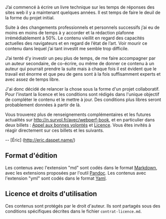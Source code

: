 J’ai commencé à écrire un livre technique sur les temps de réponses des sites web il y a maintenant quelques années. Il est temps de faire le deuil de la forme du projet initial. 

Suite à des changements professionnels et personnels successifs j’ai eu de moins en moins de temps à y accorder et la rédaction plafonne irrémédiablement à 50%. Le contenu vieillit en regard des capacités actuelles des navigateurs et en regard de l’état de l’art. Voir mourir ce contenu dans lequel j’ai tant investit me semble trop difficile.

J’ai tenté d’y investir un peu plus de temps, de me faire accompagner par un auteur secondaire, de co-écrire, ou même de donner ce contenu à un auteur qui pourrait prendre la suite mais à chaque fois il est évident que le travail est énorme et que peu de gens sont à la fois suffisamment experts et avec assez de temps libre.

J'ai donc décidé de relancer la chose sous la forme d'un projet collaboratif. Pour l'instant la licence et les conditions sont rédigés dans l'unique objectif de compléter le contenu et le mettre à jour. Des conditions plus libres seront probablement données à partir de là.

Vous trouverez plus de renseignements complémentaires et les futures actualités sur <http://n.survol.fr/avec/webperf-book>, et en particulier dans deux billets : [Appel aux bonnes volontés](http://n.survol.fr/n/livre-webperf-appel-aux-bonnes-volontes) et [Licence](http://n.survol.fr/n/livre-en-redaction-communautaire-licence). Vous êtes invités à réagir directement sur ces billets et les suivants.

-- [Éric] (http://eric.daspet.name/)


Format d'édition
---------------------
Les contenus avec l'extension "md" sont codés dans le format [Markdown][], avec les extensions proposées par l'outil [Pandoc][]. Les contenus avec l'extension "yml" sont codés dans le format [Yaml][].

  [Markdown]: http://daringfireball.net/projects/markdown/
  [Pandoc]:  http://johnmacfarlane.net/pandoc/
  [Yaml]: http://www.yaml.org/
  
Licence et droits d'utilisation
------------------------------------

Ces contenus sont protégés par le droit d'auteur. Ils sont partagés sous des conditions spécifiques décrites dans le fichier `contrat-licence.md`.

